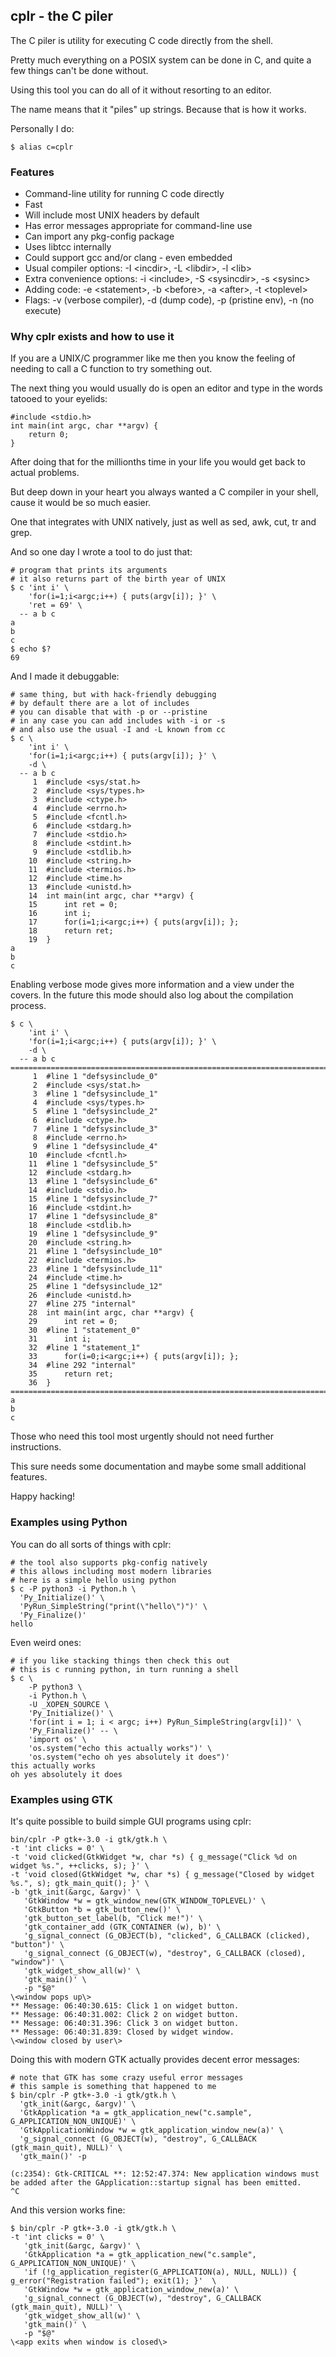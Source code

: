## cplr - the C piler

The C piler is utility for executing C code directly from the shell.

Pretty much everything on a POSIX system can be done in C, and quite a few things can't be done without.

Using this tool you can do all of it without resorting to an editor.

The name means that it "piles" up strings. Because that is how it works.

Personally I do:
```
$ alias c=cplr
```

### Features

 * Command-line utility for running C code directly
 * Fast
 * Will include most UNIX headers by default
 * Has error messages appropriate for command-line use
 * Can import any pkg-config package
 * Uses libtcc internally
 * Could support gcc and/or clang - even embedded
 * Usual compiler options: -I \<incdir\>, -L \<libdir\>, -l \<lib\>
 * Extra convenience options: -i \<include\>, -S <sysincdir\>, -s \<sysinc\>
 * Adding code: -e \<statement\>, -b \<before\>, -a \<after\>, -t \<toplevel\>
 * Flags: -v (verbose compiler), -d (dump code), -p (pristine env), -n (no execute)

### Why cplr exists and how to use it

If you are a UNIX/C programmer like me then you know the feeling of needing to call a C function to try something out.

The next thing you would usually do is open an editor and type in the words tatooed to your eyelids:

```
#include <stdio.h>
int main(int argc, char **argv) {
	return 0;
}
```

After doing that for the millionths time in your life you would get back to actual problems.

But deep down in your heart you always wanted a C compiler in your shell, cause it would be so much easier.

One that integrates with UNIX natively, just as well as sed, awk, cut, tr and grep.

And so one day I wrote a tool to do just that:

```
# program that prints its arguments
# it also returns part of the birth year of UNIX
$ c 'int i' \
    'for(i=1;i<argc;i++) { puts(argv[i]); }' \
	'ret = 69' \
  -- a b c
a
b
c
$ echo $?
69
```

And I made it debuggable:

```
# same thing, but with hack-friendly debugging
# by default there are a lot of includes
# you can disable that with -p or --pristine
# in any case you can add includes with -i or -s
# and also use the usual -I and -L known from cc
$ c \
    'int i' \
    'for(i=1;i<argc;i++) { puts(argv[i]); }' \
	-d \
  -- a b c
     1	#include <sys/stat.h>
     2	#include <sys/types.h>
     3	#include <ctype.h>
     4	#include <errno.h>
     5	#include <fcntl.h>
     6	#include <stdarg.h>
     7	#include <stdio.h>
     8	#include <stdint.h>
     9	#include <stdlib.h>
    10	#include <string.h>
    11	#include <termios.h>
    12	#include <time.h>
    13	#include <unistd.h>
    14	int main(int argc, char **argv) {
    15	    int ret = 0;
    16	    int i;
    17	    for(i=1;i<argc;i++) { puts(argv[i]); };
    18	    return ret;
    19	}
a
b
c
```

Enabling verbose mode gives more information and a view under the covers. In the future this mode should also log about the compilation process.

```
$ c \
    'int i' \
    'for(i=1;i<argc;i++) { puts(argv[i]); }' \
	-d \
  -- a b c
================================================================================
     1	#line 1 "defsysinclude_0"
     2	#include <sys/stat.h>
     3	#line 1 "defsysinclude_1"
     4	#include <sys/types.h>
     5	#line 1 "defsysinclude_2"
     6	#include <ctype.h>
     7	#line 1 "defsysinclude_3"
     8	#include <errno.h>
     9	#line 1 "defsysinclude_4"
    10	#include <fcntl.h>
    11	#line 1 "defsysinclude_5"
    12	#include <stdarg.h>
    13	#line 1 "defsysinclude_6"
    14	#include <stdio.h>
    15	#line 1 "defsysinclude_7"
    16	#include <stdint.h>
    17	#line 1 "defsysinclude_8"
    18	#include <stdlib.h>
    19	#line 1 "defsysinclude_9"
    20	#include <string.h>
    21	#line 1 "defsysinclude_10"
    22	#include <termios.h>
    23	#line 1 "defsysinclude_11"
    24	#include <time.h>
    25	#line 1 "defsysinclude_12"
    26	#include <unistd.h>
    27	#line 275 "internal"
    28	int main(int argc, char **argv) {
    29	    int ret = 0;
    30	#line 1 "statement_0"
    31	    int i;
    32	#line 1 "statement_1"
    33	    for(i=0;i<argc;i++) { puts(argv[i]); };
    34	#line 292 "internal"
    35	    return ret;
    36	}
================================================================================
a
b
c
```

Those who need this tool most urgently should not need further instructions.

This sure needs some documentation and maybe some small additional features.

Happy hacking!

### Examples using Python

You can do all sorts of things with cplr:

```
# the tool also supports pkg-config natively
# this allows including most modern libraries
# here is a simple hello using python
$ c -P python3 -i Python.h \
  'Py_Initialize()' \
  'PyRun_SimpleString("print(\"hello\")")' \
  'Py_Finalize()'
hello
```

Even weird ones:

```
# if you like stacking things then check this out
# this is c running python, in turn running a shell
$ c \
    -P python3 \
    -i Python.h \
    -U _XOPEN_SOURCE \
    'Py_Initialize()' \
    'for(int i = 1; i < argc; i++) PyRun_SimpleString(argv[i])' \
    'Py_Finalize()' -- \
	'import os' \
	'os.system("echo this actually works")' \
	'os.system("echo oh yes absolutely it does")'
this actually works
oh yes absolutely it does
```

### Examples using GTK

It's quite possible to build simple GUI programs using cplr:

```
bin/cplr -P gtk+-3.0 -i gtk/gtk.h \
-t 'int clicks = 0' \
-t 'void clicked(GtkWidget *w, char *s) { g_message("Click %d on widget %s.", ++clicks, s); }' \
-t 'void closed(GtkWidget *w, char *s) { g_message("Closed by widget %s.", s); gtk_main_quit(); }' \
-b 'gtk_init(&argc, &argv)' \
   'GtkWindow *w = gtk_window_new(GTK_WINDOW_TOPLEVEL)' \
   'GtkButton *b = gtk_button_new()' \
   'gtk_button_set_label(b, "Click me!")' \
   'gtk_container_add (GTK_CONTAINER (w), b)' \
   'g_signal_connect (G_OBJECT(b), "clicked", G_CALLBACK (clicked), "button")' \
   'g_signal_connect (G_OBJECT(w), "destroy", G_CALLBACK (closed), "window")' \
   'gtk_widget_show_all(w)' \
   'gtk_main()' \
   -p "$@"
\<window pops up\>
** Message: 06:40:30.615: Click 1 on widget button.
** Message: 06:40:31.002: Click 2 on widget button.
** Message: 06:40:31.396: Click 3 on widget button.
** Message: 06:40:31.839: Closed by widget window.
\<window closed by user\>
```

Doing this with modern GTK actually provides decent error messages:

```
# note that GTK has some crazy useful error messages
# this sample is something that happened to me
$ bin/cplr -P gtk+-3.0 -i gtk/gtk.h \
  'gtk_init(&argc, &argv)' \
  'GtkApplication *a = gtk_application_new("c.sample", G_APPLICATION_NON_UNIQUE)' \
  'GtkApplicationWindow *w = gtk_application_window_new(a)' \
  'g_signal_connect (G_OBJECT(w), "destroy", G_CALLBACK (gtk_main_quit), NULL)' \
  'gtk_main()' -p

(c:2354): Gtk-CRITICAL **: 12:52:47.374: New application windows must be added after the GApplication::startup signal has been emitted.
^C
```

And this version works fine:

```
$ bin/cplr -P gtk+-3.0 -i gtk/gtk.h \
-t 'int clicks = 0' \
   'gtk_init(&argc, &argv)' \
   'GtkApplication *a = gtk_application_new("c.sample", G_APPLICATION_NON_UNIQUE)' \
   'if (!g_application_register(G_APPLICATION(a), NULL, NULL)) { g_error("Registration failed"); exit(1); }'  \
   'GtkWindow *w = gtk_application_window_new(a)' \
   'g_signal_connect (G_OBJECT(w), "destroy", G_CALLBACK (gtk_main_quit), NULL)' \
   'gtk_widget_show_all(w)' \
   'gtk_main()' \
   -p "$@"
\<app exits when window is closed\>
```
